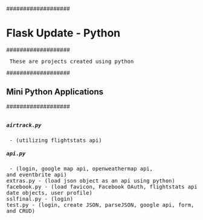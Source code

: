 ###################
<h1> Flask Update - Python</h1>
###################

<pre> These are projects created using python</pre>

###################
<h2>Mini Python Applications</h2>
###################

<pre><h5>airtrack.py</h5> - (utilizing flightstats api)
<h5>api.py</h5> - (login, google map api, openweathermap api,
and eventbrite api)
extras.py - (load json object as an api using python)
facebook.py - (load favicon, Facebook OAuth, flightstats api,
date objects, user profile)
sslfinal.py - (login)
test.py - (login, create JSON, parseJSON, google api, form,
and CRUD)</pre>
